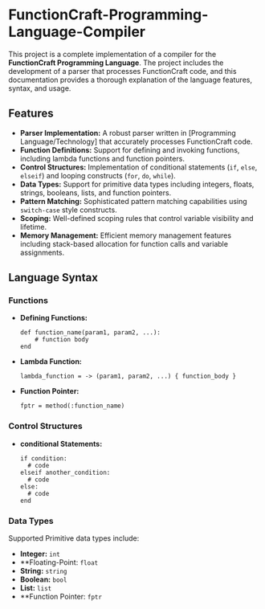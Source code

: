 # FunctionCraft-Programming-Language-Compiler
This project is a complete implementation of a compiler for the **FunctionCraft Programming Language**. The project includes the development of a parser that processes FunctionCraft code, and this documentation provides a thorough explanation of the language features, syntax, and usage.

## Features

- **Parser Implementation:** A robust parser written in [Programming Language/Technology] that accurately processes FunctionCraft code.
- **Function Definitions:** Support for defining and invoking functions, including lambda functions and function pointers.
- **Control Structures:** Implementation of conditional statements (`if`, `else`, `elseif`) and looping constructs (`for`, `do`, `while`).
- **Data Types:** Support for primitive data types including integers, floats, strings, booleans, lists, and function pointers.
- **Pattern Matching:** Sophisticated pattern matching capabilities using `switch-case` style constructs.
- **Scoping:** Well-defined scoping rules that control variable visibility and lifetime.
- **Memory Management:** Efficient memory management features including stack-based allocation for function calls and variable assignments.

## Language Syntax

### Functions

- **Defining Functions:**
  ```plaintext
  def function_name(param1, param2, ...):
      # function body
  end
- **Lambda Function:**
  ```plaintext
  lambda_function = -> (param1, param2, ...) { function_body }
- **Function Pointer:**
  ```plaintext
  fptr = method(:function_name)
### Control Structures

- **conditional Statements:**
  ```plaintext
  if condition:
    # code
  elseif another_condition:
    # code
  else:
    # code
  end

### Data Types
Supported Primitive data types include:
- **Integer:** `int`
- **Floating-Point: `float`
- **String:** `string`
- **Boolean:** `bool`
- **List:** `list`
- **Function Pointer: `fptr`

